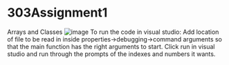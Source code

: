 # 303Assignment1
Arrays and Classes
![image](https://user-images.githubusercontent.com/113869280/190938386-b0a639df-6734-431a-aed0-ab766ca5e3c5.png)
To run the code in visual studio:
Add location of file to be read in inside properties->debugging->command arguments so that the main function has the right arguments to start.
Click run in visual studio and run through the prompts of the indexes and numbers it wants.
